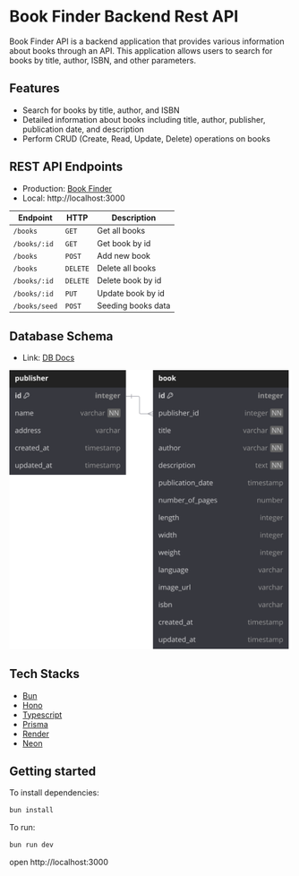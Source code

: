 # Book Finder Backend Rest API

Book Finder API is a backend application that provides various information about books through an API. This application allows users to search for books by title, author, ISBN, and other parameters.

## Features

- Search for books by title, author, and ISBN
- Detailed information about books including title, author, publisher, publication date, and description
- Perform CRUD (Create, Read, Update, Delete) operations on books

## REST API Endpoints

- Production: [Book Finder](https://book-finder-api.myusufuw.com/)
- Local: http://localhost:3000

| Endpoint      | HTTP     | Description        |
| ------------- | -------- | ------------------ |
| `/books`      | `GET`    | Get all books      |
| `/books/:id`  | `GET`    | Get book by id     |
| `/books`      | `POST`   | Add new book       |
| `/books`      | `DELETE` | Delete all books   |
| `/books/:id`  | `DELETE` | Delete book by id  |
| `/books/:id`  | `PUT`    | Update book by id  |
| `/books/seed` | `POST`   | Seeding books data |

## Database Schema

- Link: [DB Docs](https://dbdocs.io/myusufuntung/Book-Finder-API)

![Database Shcema](/src//assets/database-schema.svg)

## Tech Stacks

- [Bun](https://bun.sh/)
- [Hono](https://hono.dev/)
- [Typescript](https://www.typescriptlang.org/)
- [Prisma](https://www.prisma.io/)
- [Render](https://render.com/)
- [Neon](https://neon.tech/)

## Getting started

To install dependencies:

```sh
bun install
```

To run:

```sh
bun run dev
```

open http://localhost:3000
